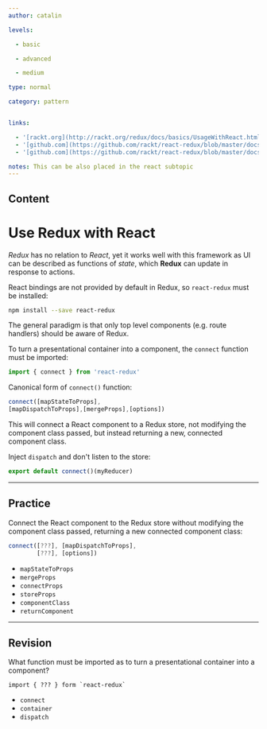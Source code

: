 ```yaml
---
author: catalin

levels:

  - basic

  - advanced

  - medium

type: normal

category: pattern


links:

  - '[rackt.org](http://rackt.org/redux/docs/basics/UsageWithReact.html){website}'
  - '[github.com](https://github.com/rackt/react-redux/blob/master/docs/quick-start.md#quick-start){website}'
  - '[github.com](https://github.com/rackt/react-redux/blob/master/docs/api.md#api){website}'

notes: This can be also placed in the react subtopic
---
```

## Content
# Use **Redux** with **React**

*Redux* has no relation to *React*, yet it works well with this framework as UI can be described as functions of *state*, which **Redux** can update in response to actions.

React bindings are not provided by default in Redux, so `react-redux` must be installed:
```bash
npm install --save react-redux
```
The general paradigm is that only top level components (e.g. route handlers) should be aware of Redux.

To turn a presentational container into a component, the `connect` function must be imported:
```javascript
import { connect } from 'react-redux'

```
Canonical form of `connect()` function:
```javascript
connect([mapStateToProps],
[mapDispatchToProps],[mergeProps],[options])

```

This will connect a React component to a Redux store, not modifying the component class passed, but instead returning a new, connected component class.

Inject `dispatch` and don't listen to the store:
```javascript
export default connect()(myReducer)
```

---
## Practice

Connect the React component to the Redux store without modifying the component class passed, returning a new connected component class: 

```javascript
connect([???], [mapDispatchToProps], 
        [???], [options])
```


* `mapStateToProps`
* `mergeProps`
* `connectProps`
* `storeProps`
* `componentClass`
* `returnComponent`

---
## Revision

What function must be imported as to turn a presentational container into a component?
```
import { ??? } form `react-redux`
```


* `connect`
* `container`
* `dispatch`

